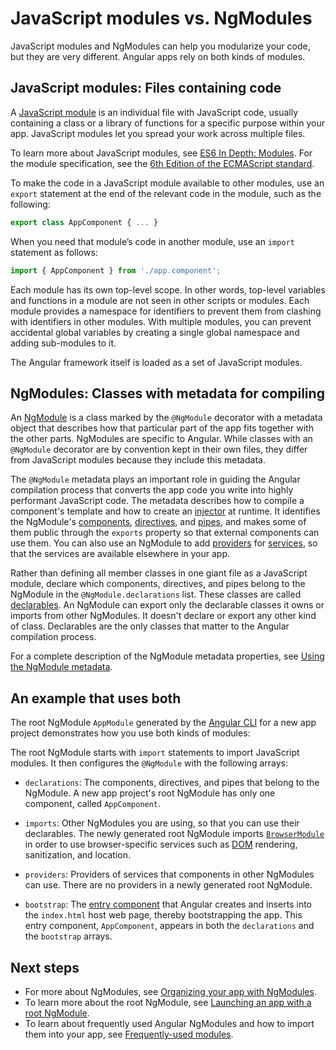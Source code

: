 # JavaScript modules vs. NgModules

JavaScript modules and NgModules can help you modularize your code, but they are very different.
Angular apps rely on both kinds of modules.

## JavaScript modules: Files containing code

A [JavaScript module](https://javascript.info/modules "JavaScript.Info - Modules") is an individual file with JavaScript code, usually containing a class or a library of functions for a specific purpose within your app.
JavaScript modules let you spread your work across multiple files.

<div class="alert is-helpful">

To learn more about JavaScript modules, see [ES6 In Depth: Modules](https://hacks.mozilla.org/2015/08/es6-in-depth-modules/).
For the module specification, see the [6th Edition of the ECMAScript standard](http://www.ecma-international.org/ecma-262/6.0/#sec-modules).

</div>

To make the code in a JavaScript module available to other modules, use an `export` statement at the end of the relevant code in the module, such as the following:

```typescript
export class AppComponent { ... }
```

When you need that module’s code in another module, use an `import` statement as follows:

```typescript
import { AppComponent } from './app.component';
```

Each module has its own top-level scope.
In other words, top-level variables and functions in a module are not seen in other scripts or modules.
Each module provides a namespace for identifiers to prevent them from clashing with identifiers in other modules.
With multiple modules, you can prevent accidental global variables by creating a single global namespace and adding sub-modules to it.

The Angular framework itself is loaded as a set of JavaScript modules.

## NgModules: Classes with metadata for compiling

An [NgModule](guide/glossary#ngmodule "Definition of NgModule") is a class marked by the `@NgModule` decorator with a metadata object that describes how that particular part of the app fits together with the other parts.
NgModules are specific to Angular.
While classes with an `@NgModule` decorator are by convention kept in their own files, they differ from JavaScript modules because they include this metadata.

The `@NgModule` metadata plays an important role in guiding the Angular compilation process that converts the app code you write into highly performant JavaScript code.
The metadata describes how to compile a component's template and how to create an [injector](guide/glossary#injector "Definition of injector") at runtime.
It identifies the NgModule's [components](guide/glossary#component "Definition of component"), [directives](guide/glossary#directive "Definition of directive"), and [pipes](guide/glossary#pipe "Definition of pipe)"),
and makes some of them public through the `exports` property so that external components can use them.
You can also use an NgModule to add [providers](guide/glossary#provider "Definition of provider") for [services](guide/glossary#service "Definition of a service"), so that the services are available elsewhere in your app.

Rather than defining all member classes in one giant file as a JavaScript module, declare which components, directives, and pipes belong to the NgModule in the `@NgModule.declarations` list.
These classes are called [declarables](guide/glossary#declarable "Definition of a declarable").
An NgModule can export only the declarable classes it owns or imports from other NgModules.
It doesn't declare or export any other kind of class.
Declarables are the only classes that matter to the Angular compilation process.

For a complete description of the NgModule metadata properties, see [Using the NgModule metadata](guide/ngmodule-api "Using the NgModule metadata").

## An example that uses both

The root NgModule `AppModule` generated by the [Angular CLI](cli) for a new app project demonstrates how you use both kinds of modules:

<code-example path="ngmodules/src/app/app.module.1.ts" header="src/app/app.module.ts (default AppModule)"></code-example>

The root NgModule starts with `import` statements to import JavaScript modules.
It then configures the `@NgModule` with the following arrays:

* `declarations`: The components, directives, and pipes that belong to the NgModule.
  A new app project's root NgModule has only one component, called `AppComponent`.

* `imports`: Other NgModules you are using, so that you can use their declarables.
  The newly generated root NgModule imports [`BrowserModule`](api/platform-browser/BrowserModule "BrowserModule NgModule") in order to use browser-specific services such as [DOM](https://www.w3.org/TR/DOM-Level-2-Core/introduction.html "Definition of Document Object Model") rendering, sanitization, and location.

* `providers`: Providers of services that components in other NgModules can use.
  There are no providers in a newly generated root NgModule.

* `bootstrap`: The [entry component](guide/entry-components "Specifying an entry component") that Angular creates and inserts into the `index.html` host web page, thereby bootstrapping the app.
  This entry component, `AppComponent`, appears in both the `declarations` and the `bootstrap` arrays.

## Next steps

* For more about NgModules, see [Organizing your app with NgModules](guide/ngmodules "Organizing your app with NgModules").
* To learn more about the root NgModule, see [Launching an app with a root NgModule](guide/bootstrapping "Launching an app with a root NgModule").
* To learn about frequently used Angular NgModules and how to import them into your app, see [Frequently-used modules](guide/frequent-ngmodules "Frequently-used modules").
